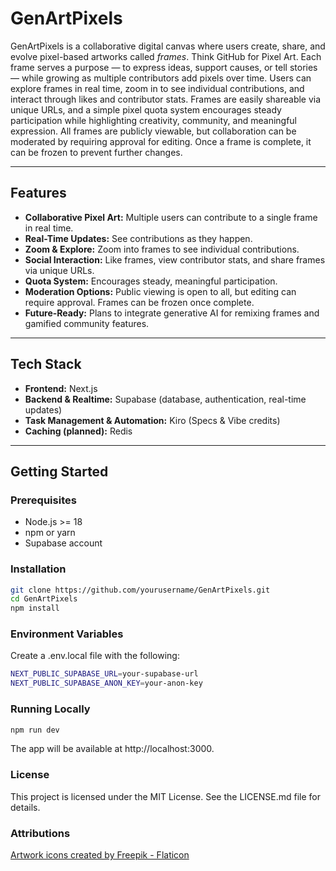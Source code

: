 # GenArtPixels

GenArtPixels is a collaborative digital canvas where users create, share, and evolve pixel-based artworks called *frames*. Think GitHub for Pixel Art. Each frame serves a purpose — to express ideas, support causes, or tell stories — while growing as multiple contributors add pixels over time. Users can explore frames in real time, zoom in to see individual contributions, and interact through likes and contributor stats. Frames are easily shareable via unique URLs, and a simple pixel quota system encourages steady participation while highlighting creativity, community, and meaningful expression. All frames are publicly viewable, but collaboration can be moderated by requiring approval for editing. Once a frame is complete, it can be frozen to prevent further changes.

---

## Features

- **Collaborative Pixel Art:** Multiple users can contribute to a single frame in real time.
- **Real-Time Updates:** See contributions as they happen.
- **Zoom & Explore:** Zoom into frames to see individual contributions.
- **Social Interaction:** Like frames, view contributor stats, and share frames via unique URLs.
- **Quota System:** Encourages steady, meaningful participation.
- **Moderation Options:** Public viewing is open to all, but editing can require approval. Frames can be frozen once complete.
- **Future-Ready:** Plans to integrate generative AI for remixing frames and gamified community features.

---

## Tech Stack

- **Frontend:** Next.js
- **Backend & Realtime:** Supabase (database, authentication, real-time updates)
- **Task Management & Automation:** Kiro (Specs & Vibe credits)
- **Caching (planned):** Redis

---

## Getting Started

### Prerequisites

- Node.js >= 18
- npm or yarn
- Supabase account

### Installation

```bash
git clone https://github.com/yourusername/GenArtPixels.git
cd GenArtPixels
npm install
```

### Environment Variables

Create a .env.local file with the following:

```bash
NEXT_PUBLIC_SUPABASE_URL=your-supabase-url
NEXT_PUBLIC_SUPABASE_ANON_KEY=your-anon-key
```
### Running Locally

```bash
npm run dev
```

The app will be available at http://localhost:3000.

### License

This project is licensed under the MIT License. See the LICENSE.md file for details.

### Attributions

<a href="https://www.flaticon.com/free-icons/artwork" title="artwork icons">Artwork icons created by Freepik - Flaticon</a>